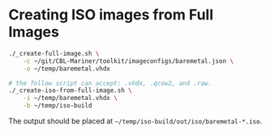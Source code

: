 # Creating ISO images from Full Images

```bash
./_create-full-image.sh \
    -c ~/git/CBL-Mariner/toolkit/imageconfigs/baremetal.json \
    -o ~/temp/baremetal.vhdx

# the follow script can accept: .vhdx, .qcow2, and .raw.
./_create-iso-from-full-image.sh \
    -i ~/temp/baremetal.vhdx \
    -b ~/temp/iso-build
```

The output should be placed at `~/temp/iso-build/out/iso/baremetal-*.iso`.

